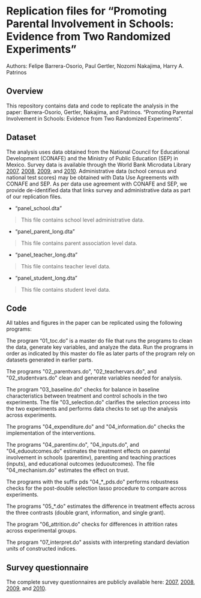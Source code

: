 # Replication files for “Promoting Parental Involvement in Schools: Evidence from Two Randomized Experiments”

Authors: Felipe Barrera-Osorio, Paul Gertler, Nozomi Nakajima, Harry A. Patrinos

## Overview
This repository contains data and code to replicate the analysis in the paper: Barrera-Osorio, Gertler, Nakajima, and Patrinos. “Promoting Parental Involvement in Schools: Evidence from Two Randomized Experiments”.

## Dataset
The analysis uses data obtained from the National Council for Educational Development (CONAFE) and the Ministry of Public Education (SEP) in Mexico. Survey data is available through the World Bank Microdata Library [2007](https://microdata.worldbank.org/index.php/catalog/1036), [2008](https://microdata.worldbank.org/index.php/catalog/1037), [2009](https://microdata.worldbank.org/index.php/catalog/1038), and [2010](https://microdata.worldbank.org/index.php/catalog/1039). Administrative data (school census and national test scores) may be obtained with Data Use Agreements with CONAFE and SEP. As per data use agreement with CONAFE and SEP, we provide de-identified data that links survey and administrative data as part of our replication files.   

+ “panel_school.dta”
> This file contains school level administrative data.

+ “panel_parent_long.dta”
> This file contains parent association level data.

+ “panel_teacher_long.dta”
> This file contains teacher level data.

+ “panel_student_long.dta”
> This file contains student level data.

## Code
All tables and figures in the paper can be replicated using the following programs:

The program “01_toc.do” is a master do file that runs the programs to clean the data, generate key variables, and analyze the data. Run the programs in order as indicated by this master do file as later parts of the program rely on datasets generated in earlier parts.

The programs "02_parentvars.do", "02_teachervars.do", and "02_studentvars.do" clean and generate variables needed for analysis. 

The program "03_baseline.do" checks for balance in baseline characteristics between treatment and control schools in the two experiments. The file "03_selection.do" clarifies the selection process into the two experiments and performs data checks to set up the analysis across experiments.

The programs "04_expenditure.do" and "04_information.do" checks the implementation of the interventions. 

The programs "04_parentinv.do", "04_inputs.do", and "04_eduoutcomes.do" estimates the treatment effects on parental involvement in schools (parentinv), parenting and teaching practices (inputs), and educational outcomes (eduoutcomes). The file "04_mechanism.do" estimates the effect on trust.

The programs with the suffix pds "04_*_pds.do" performs robustness checks for the post-double selection lasso procedure to compare across experiments.

The programs "05_*.do" estimates the difference in treatment effects across the three contrasts (double grant, information, and single grant). 

The program "06_attrition.do" checks for differences in attrition rates across experimental groups.

The program "07_interpret.do" assists with interpreting standard deviation units of constructed indices.

## Survey questionnaire
The complete survey questionnaires are publicly available here: [2007](https://microdata.worldbank.org/index.php/catalog/1036), [2008](https://microdata.worldbank.org/index.php/catalog/1037), [2009](https://microdata.worldbank.org/index.php/catalog/1038), and [2010](https://microdata.worldbank.org/index.php/catalog/1039).
